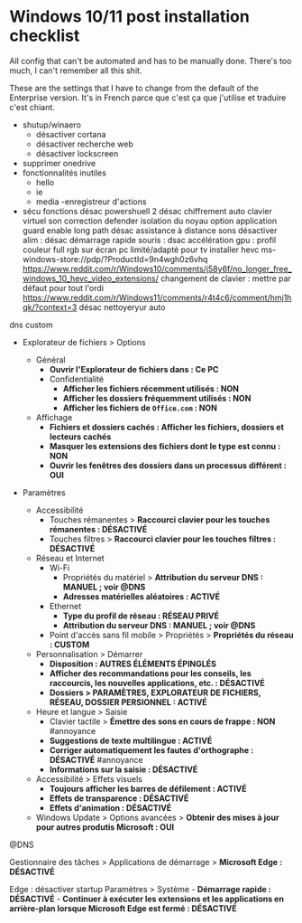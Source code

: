 # Windows 10/11 post installation checklist

All config that can't be automated and has to be manually done. There's too much, I can't remember all this shit.

These are the settings that I have to change from the default of the Enterprise version. It's in French parce que c'est ça que j'utilise et traduire c'est chiant.

- shutup/winaero
    - désactiver cortana
    - désactiver recherche web
    - désactiver lockscreen
- supprimer onedrive
- fonctionnalités inutiles
    - hello
    - ie
    - media
    -enregistreur d'actions
- sécu
    fonctions
    désac powershuell 2
désac chiffrement auto
clavier virtuel
    son
    correction
defender
    isolation du noyau
    option application guard
enable long path
désac assistance à distance
sons désactiver
alim : désac démarrage rapide
souris : dsac accélération
gpu : profil couleur
    full rgb sur écran pc
    limité/adapté pour tv
installer hevc
    ms-windows-store://pdp/?ProductId=9n4wgh0z6vhq
    https://www.reddit.com/r/Windows10/comments/j58y6f/no_longer_free_windows_10_hevc_video_extensions/
changement de clavier : mettre par défaut pour tout l'ordi
    https://www.reddit.com/r/Windows11/comments/r4t4c6/comment/hmj1hqk/?context=3
désac nettoyeryur auto

dns custom

- Explorateur de fichiers > Options
    - Général
        -  **Ouvrir l'Explorateur de fichiers dans : Ce PC**
        -  Confidentialité
            - **Afficher les fichiers récemment utilisés : NON**
            - **Afficher les dossiers fréquemment utilisés : NON**
            - **Afficher les fichiers de `Office.com` : NON**
    - Affichage
        - **Fichiers et dossiers cachés : Afficher les fichiers, dossiers et lecteurs cachés**
        - **Masquer les extensions des fichiers dont le type est connu : NON**
        - **Ouvrir les fenêtres des dossiers dans un processus différent : OUI**

- Paramètres
    - Accessibilité
        - Touches rémanentes > **Raccourci clavier pour les touches rémanentes : DÉSACTIVÉ**
        - Touches filtres > **Raccourci clavier pour les touches filtres : DÉSACTIVÉ**
    - Réseau et Internet
        - Wi-Fi
            - Propriétés du matériel > **Attribution du serveur DNS : MANUEL ; voir @DNS**
            - **Adresses matérielles aléatoires : ACTIVÉ**
        - Ethernet
            - **Type du profil de réseau : RÉSEAU PRIVÉ**
            - **Attribution du serveur DNS : MANUEL ; voir @DNS**
        - Point d'accès sans fil mobile > Propriétés > **Propriétés du réseau : CUSTOM**
    - Personnalisation > Démarrer
        - **Disposition : AUTRES ÉLÉMENTS ÉPINGLÉS**
        - **Afficher des recommandations pour les conseils, les raccourcis, les nouvelles applications, etc. : DÉSACTIVÉ**
        - **Dossiers > PARAMÈTRES, EXPLORATEUR DE FICHIERS, RÉSEAU, DOSSIER PERSIONNEL : ACTIVÉ**
    - Heure et langue > Saisie
        - Clavier tactile > **Émettre des sons en cours de frappe : NON** #annoyance
        - **Suggestions de texte multilingue : ACTIVÉ**
        - **Corriger automatiquement les fautes d'orthographe : DÉSACTIVÉ** #annoyance
        - **Informations sur la saisie : DÉSACTIVÉ**
    - Accessibilité > Effets visuels
        - **Toujours afficher les barres de défilement : ACTIVÉ**
        - **Effets de transparence : DÉSACTIVÉ**
        - **Effets d'animation : DÉSACTIVÉ**
    - Windows Update > Options avancées > **Obtenir des mises à jour pour autres produtis Microsoft : OUI** 

@DNS

Gestionnaire des tâches > Applications de démarrage > **Microsoft Edge : DÉSACTIVÉ**

Edge : désactiver startup
Paramètres > Système
    - **Démarrage rapide : DÉSACTIVÉ**
    - **Continuer à exécuter les extensions et les applications en arrière-plan lorsque Microsoft Edge est fermé : DÉSACTIVÉ**
